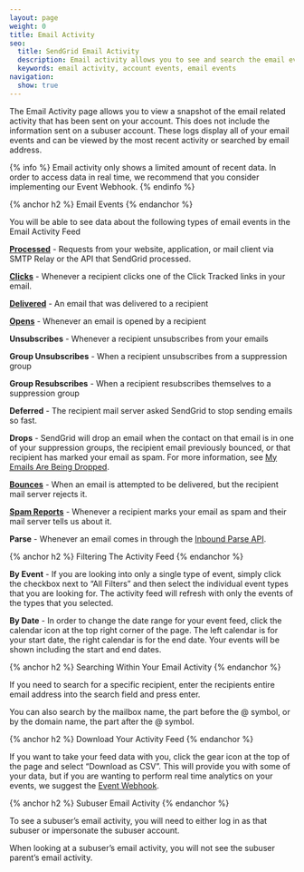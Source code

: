 ```yaml
---
layout: page
weight: 0
title: Email Activity
seo:
  title: SendGrid Email Activity
  description: Email activity allows you to see and search the email events on your account. 
  keywords: email activity, account events, email events
navigation: 
  show: true
---
```



The Email Activity page allows you to view a snapshot of the email related activity that has been sent on your account. This does not include the information sent on a subuser account. These logs display all of your email events and can be viewed by the most recent activity or searched by email address.

{% info %}
Email activity only shows a limited amount of recent data. In order to access data in real time, we recommend that you consider implementing our Event Webhook.
{% endinfo %}

{% anchor h2 %}
Email Events
{% endanchor %}

You will be able to see data about the following types of email events in the Email Activity Feed

**[Processed]({{root_url}}/Glossary/request.html)** - Requests from your website, application, or mail client via SMTP Relay or the API that SendGrid processed.

**[Clicks]({{root_url}}/Glossary/clicks.html)** - Whenever a recipient clicks one of the Click Tracked links in your email.

**[Delivered]({{root_url}}/Glossary/deliveries.html)** - An email that was delivered to a recipient

**[Opens]({{root_url}}/Glossary/opens.html)** - Whenever an email is opened by a recipient

**Unsubscribes** - Whenever a recipient unsubscribes from your emails

**Group Unsubscribes** - When a recipient unsubscribes from a suppression group

**Group Resubscribes** - When a recipient resubscribes themselves to a suppression group

**Deferred** - The recipient mail server asked SendGrid to stop sending emails so fast.

**Drops** - SendGrid will drop an email when the contact on that email is in one of your suppression groups, the recipient 
email previously bounced, or that recipient has marked your email as spam. For more information, see [My Emails Are Being Dropped]({{site.support_url}}/hc/en-us/articles/200181728-My-emails-are-being-dropped-).

**[Bounces]({{root_url}}/Glossary/bounces.html)** - When an email is attempted to be delivered, but the recipient mail server rejects it.

**[Spam Reports]({{root_url}}/Glossary/spam_reports.html)** - Whenever a recipient marks your email as spam and their mail server tells us about it.

**Parse** - Whenever an email comes in through the [Inbound Parse API]({{root_url}}/API_Reference/Webhooks/parse.html).

{% anchor h2 %}
Filtering The Activity Feed
{% endanchor %}

**By Event** - If you are looking into only a single type of event, simply click the checkbox next to “All Filters” and then select the individual event types that you are looking for. The activity feed will refresh with only the events of the types that you selected.

**By Date** - In order to change the date range for your event feed, click the calendar icon at the top right corner of the page. The left calendar is for your start date, the right calendar is for the end date. Your events will be shown including the start and end dates.

{% anchor h2 %}
Searching Within Your Email Activity
{% endanchor %}

If you need to search for a specific recipient, enter the recipients entire email address into the search field and press enter. 

You can also search by the mailbox name, the part before the @ symbol, or by the domain name, the part after the @ symbol.

{% anchor h2 %}
Download Your Activity Feed
{% endanchor %}

If you want to take your feed data with you, click the gear icon at the top of the page and select “Download as CSV”. This 
will provide you with some of your data, but if you are wanting to perform real time analytics on your events, we suggest the 
[Event Webhook]({{root_url}}/API_Reference/Webhooks/event.html).

{% anchor h2 %}
Subuser Email Activity
{% endanchor %}

To see a subuser’s email activity, you will need to either log in as that subuser or impersonate the subuser account. 

When looking at a subuser’s email activity, you will not see the subuser parent’s email activity.
